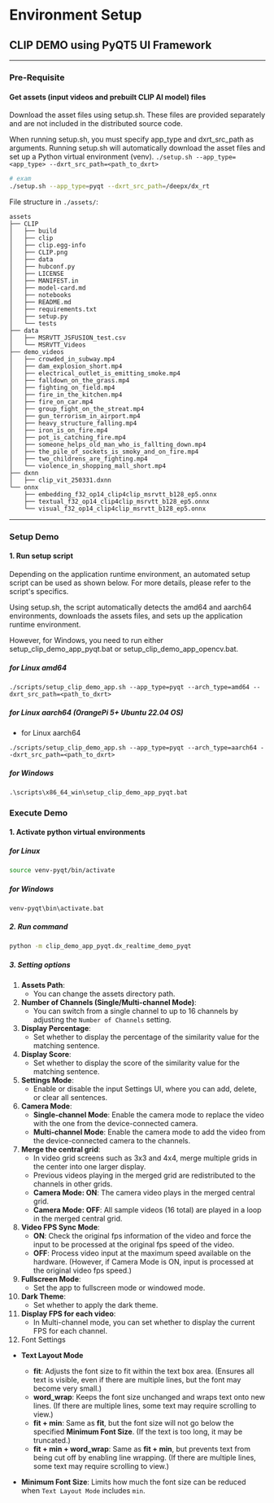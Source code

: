 # Environment Setup

## CLIP DEMO using PyQT5 UI Framework

---
### Pre-Requisite
#### Get assets (input videos and prebuilt CLIP AI model) files
Download the asset files using setup.sh. These files are provided separately and are not included in the distributed source code.

When running setup.sh, you must specify app_type and dxrt_src_path as arguments.
Running setup.sh will automatically download the asset files and set up a Python virtual environment (venv).
`./setup.sh --app_type=<app_type> --dxrt_src_path=<path_to_dxrt>`
```bash
# exam
./setup.sh --app_type=pyqt --dxrt_src_path=/deepx/dx_rt
```

File structure in `./assets/`:
```
assets
├── CLIP
│   ├── build
│   ├── clip
│   ├── clip.egg-info
│   ├── CLIP.png
│   ├── data
│   ├── hubconf.py
│   ├── LICENSE
│   ├── MANIFEST.in
│   ├── model-card.md
│   ├── notebooks
│   ├── README.md
│   ├── requirements.txt
│   ├── setup.py
│   └── tests
├── data
│   ├── MSRVTT_JSFUSION_test.csv
│   └── MSRVTT_Videos
├── demo_videos
│   ├── crowded_in_subway.mp4
│   ├── dam_explosion_short.mp4
│   ├── electrical_outlet_is_emitting_smoke.mp4
│   ├── falldown_on_the_grass.mp4
│   ├── fighting_on_field.mp4
│   ├── fire_in_the_kitchen.mp4
│   ├── fire_on_car.mp4
│   ├── group_fight_on_the_streat.mp4
│   ├── gun_terrorism_in_airport.mp4
│   ├── heavy_structure_falling.mp4
│   ├── iron_is_on_fire.mp4
│   ├── pot_is_catching_fire.mp4
│   ├── someone_helps_old_man_who_is_fallting_down.mp4
│   ├── the_pile_of_sockets_is_smoky_and_on_fire.mp4
│   ├── two_childrens_are_fighting.mp4
│   └── violence_in_shopping_mall_short.mp4
├── dxnn
│   ├── clip_vit_250331.dxnn
└── onnx
    ├── embedding_f32_op14_clip4clip_msrvtt_b128_ep5.onnx
    ├── textual_f32_op14_clip4clip_msrvtt_b128_ep5.onnx
    └── visual_f32_op14_clip4clip_msrvtt_b128_ep5.onnx
```

---
### Setup Demo
#### 1. Run setup script 
Depending on the application runtime environment, an automated setup script can be used as shown below. For more details, please refer to the script's specifics.

Using setup.sh, the script automatically detects the amd64 and aarch64 environments, downloads the assets files, and sets up the application runtime environment.

However, for Windows, you need to run either setup_clip_demo_app_pyqt.bat or setup_clip_demo_app_opencv.bat.

##### for Linux amd64
```
./scripts/setup_clip_demo_app.sh --app_type=pyqt --arch_type=amd64 --dxrt_src_path=<path_to_dxrt>
```

##### for Linux aarch64 (OrangePi 5+ Ubuntu 22.04 OS)
- for Linux aarch64 
```
./scripts/setup_clip_demo_app.sh --app_type=pyqt --arch_type=aarch64 --dxrt_src_path=<path_to_dxrt>
```

##### for Windows
```
.\scripts\x86_64_win\setup_clip_demo_app_pyqt.bat
```

### Execute Demo
#### 1. Activate python virtual environments
##### for Linux
```bash
source venv-pyqt/bin/activate
```
##### for Windows
```
venv-pyqt\bin\activate.bat
```

##### 2. Run command
```bash
python -m clip_demo_app_pyqt.dx_realtime_demo_pyqt
```

##### 3. Setting options
1. **Assets Path**:
    - You can change the assets directory path.
2. **Number of Channels (Single/Multi-channel Mode)**:
    - You can switch from a single channel to up to 16 channels by adjusting the `Number of Channels` setting.
3. **Display Percentage**:
    - Set whether to display the percentage of the similarity value for the matching sentence.
4. **Display Score**:
    - Set whether to display the score of the similarity value for the matching sentence.
5. **Settings Mode**:
    - Enable or disable the input Settings UI, where you can add, delete, or clear all sentences.
6. **Camera Mode**:
    - **Single-channel Mode**: Enable the camera mode to replace the video with the one from the device-connected camera.
    - **Multi-channel Mode**: Enable the camera mode to add the video from the device-connected camera to the channels.
7. **Merge the central grid**:
    - In video grid screens such as 3x3 and 4x4, merge multiple grids in the center into one larger display.
    - Previous videos playing in the merged grid are redistributed to the channels in other grids.
    - **Camera Mode: ON**: The camera video plays in the merged central grid.
    - **Camera Mode: OFF**: All sample videos (16 total) are played in a loop in the merged central grid.
8. **Video FPS Sync Mode**:
    - **ON**: Check the original fps information of the video and force the input to be processed at the original fps speed of the video.
    - **OFF**: Process video input at the maximum speed available on the hardware. (However, if Camera Mode is ON, input is processed at the original video fps speed.)
9. **Fullscreen Mode**:
    - Set the app to fullscreen mode or windowed mode.
10. **Dark Theme**:
    - Set whether to apply the dark theme.
11. **Display FPS for each video**:
    - In Multi-channel mode, you can set whether to display the current FPS for each channel.
12. Font Settings
  - **Text Layout Mode**  
    - **fit**: Adjusts the font size to fit within the text box area. (Ensures all text is visible, even if there are multiple lines, but the font may become very small.)  
    - **word_wrap**: Keeps the font size unchanged and wraps text onto new lines. (If there are multiple lines, some text may require scrolling to view.)  
    - **fit + min**: Same as **fit**, but the font size will not go below the specified **Minimum Font Size**. (If the text is too long, it may be truncated.)  
    - **fit + min + word_wrap**: Same as **fit + min**, but prevents text from being cut off by enabling line wrapping. (If there are multiple lines, some text may require scrolling to view.)  

  - **Minimum Font Size**: Limits how much the font size can be reduced when `Text Layout Mode` includes `min`.  
